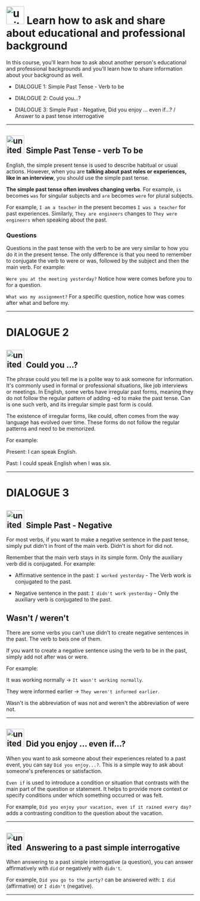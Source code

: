 # <img width="48" height="48" src="https://img.icons8.com/emoji/48/united-kingdom-emoji.png" alt="united-kingdom-emoji"/> Learn how to ask and share about educational and professional background

In this course, you'll learn how to ask about another person's educational and professional backgrounds and you'll learn how to share information about your background as well.

- DIALOGUE 1: Simple Past Tense - Verb to be

- DIALOGUE 2: Could you...?

- DIALOGUE 3: Simple Past - Negative, Did you enjoy ... even if...? / Answer to a past tense interrogative
  
---

## <img width="48" height="48" src="https://img.icons8.com/emoji/48/united-kingdom-emoji.png" alt="united-kingdom-emoji"/> Simple Past Tense - verb To be

English, the simple present tense is used to describe habitual or usual actions. However, when you are **talking about past roles or experiences, like in an interview**, you should use the simple past tense.

**The simple past tense often involves changing verbs**. For example, ``is`` becomes ``was`` for singular subjects and ``are`` becomes ``were`` for plural subjects.

For example, ``I am a teacher`` in the present becomes ``I was a teacher`` for past experiences. Similarly, ``They are engineers`` changes to ``They were engineers`` when speaking about the past.

### Questions

Questions in the past tense with the verb to be are very similar to how you do it in the present tense. The only difference is that you need to remember to conjugate the verb to were or was, followed by the subject and then the main verb. For example:

``Were you at the meeting yesterday?`` Notice how were comes before you to for a question. 

``What was my assignment?`` For a specific question, notice how was comes after what and before my.

---

# DIALOGUE 2

## <img width="48" height="48" src="https://img.icons8.com/emoji/48/united-kingdom-emoji.png" alt="united-kingdom-emoji"/> Could you ...?

The phrase could you tell me is a polite way to ask someone for information. It's commonly used in formal or professional situations, like job interviews or meetings. In English, some verbs have irregular past forms, meaning they do not follow the regular pattern of adding -ed to make the past tense. Can is one such verb, and its irregular simple past form is could.

The existence of irregular forms, like could, often comes from the way language has evolved over time. These forms do not follow the regular patterns and need to be memorized.

For example:

Present: I can speak English.

Past: I could speak English when I was six.

---

# DIALOGUE 3

## <img width="48" height="48" src="https://img.icons8.com/emoji/48/united-kingdom-emoji.png" alt="united-kingdom-emoji"/> Simple Past - Negative

For most verbs, if you want to make a negative sentence in the past tense, simply put didn't in front of the main verb. Didn't is short for did not.

Remember that the main verb stays in its simple form. Only the auxiliary verb did is conjugated. For example:

- Affirmative sentence in the past: ``I worked yesterday`` - The Verb work is conjugated to the past.

- Negative sentence in the past: ``I didn't work yesterday`` - Only the auxiliary verb is conjugated to the past.

## Wasn't / weren't

There are some verbs you can't use didn't to create negative sentences in the past. The verb to beis one of them.

If you want to create a negative sentence using the verb to be in the past, simply add not after was or were. 

For example:

It was working normally -> ``It wasn't working normally``.

They were informed earlier -> ``They weren't informed earlier``.

Wasn't is the abbreviation of was not and weren't the abbreviation of were not.

---

##  <img width="48" height="48" src="https://img.icons8.com/emoji/48/united-kingdom-emoji.png" alt="united-kingdom-emoji"/>  Did you enjoy ... even if...?

When you want to ask someone about their experiences related to a past event, you can say ``Did you enjoy...?``. This is a simple way to ask about someone's preferences or satisfaction.

``Even if`` is used to introduce a condition or situation that contrasts with the main part of the question or statement. It helps to provide more context or specify conditions under which something occurred or was felt.

For example, ``Did you enjoy your vacation, even if it rained every day?`` adds a contrasting condition to the question about the vacation.

---

##  <img width="48" height="48" src="https://img.icons8.com/emoji/48/united-kingdom-emoji.png" alt="united-kingdom-emoji"/> Answering to a past simple interrogative

When answering to a past simple interrogative (a question), you can answer affirmatively with ``did`` or negatively with ``didn't``.

For example, ``Did you go to the party?`` can be answered with: ``I did`` (affirmative) or ``I didn't`` (negative).

---
